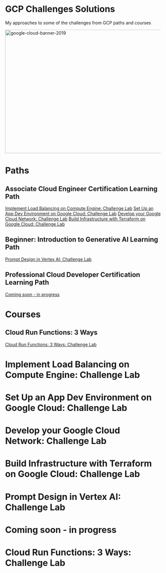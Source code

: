 # GCP Challenges Solutions
My approaches to some of the challenges from GCP paths and courses

<img width="800" height="400" alt="google-cloud-banner-2019" src="https://github.com/user-attachments/assets/42a4a53c-3c08-4d80-a034-823dd60b2d1c" />

# Paths
  ## Associate Cloud Engineer Certification Learning Path
  [Implement Load Balancing on Compute Engine: Challenge Lab](#implement-load-balancing-on-compute-engine-challenge-lab)
  [Set Up an App Dev Environment on Google Cloud: Challenge Lab](#implement-load-balancing-on-compute-engine-challenge-lab)
  [Develop your Google Cloud Network: Challenge Lab](#implement-load-balancing-on-compute-engine-challenge-lab)
  [Build Infrastructure with Terraform on Google Cloud: Challenge Lab](#implement-load-balancing-on-compute-engine-challenge-lab)
    
## Beginner: Introduction to Generative AI Learning Path
  [Prompt Design in Vertex AI: Challenge Lab](#implement-load-balancing-on-compute-engine-challenge-lab)
    
## Professional Cloud Developer Certification Learning Path
  [Coming soon - in progress](#implement-load-balancing-on-compute-engine-challenge-lab)
         

# Courses
## Cloud Run Functions: 3 Ways
  [Cloud Run Functions: 3 Ways: Challenge Lab](#implement-load-balancing-on-compute-engine-challenge-lab)
    

# Implement Load Balancing on Compute Engine: Challenge Lab
# Set Up an App Dev Environment on Google Cloud: Challenge Lab
# Develop your Google Cloud Network: Challenge Lab
# Build Infrastructure with Terraform on Google Cloud: Challenge Lab

# Prompt Design in Vertex AI: Challenge Lab
# Coming soon - in progress

# Cloud Run Functions: 3 Ways: Challenge Lab


